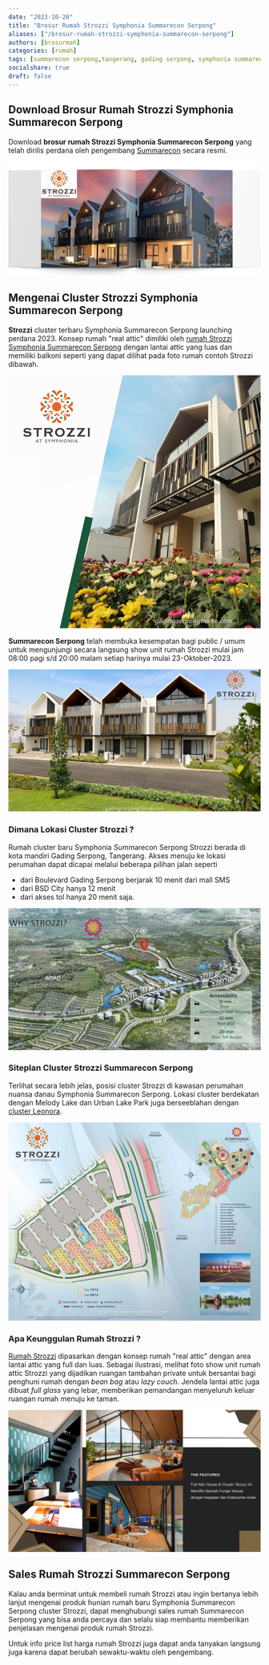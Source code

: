 ```yaml
---
date: "2023-10-20"
title: "Brosur Rumah Strozzi Symphonia Summarecon Serpong"
aliases: ["/brosur-rumah-strozzi-symphonia-summarecon-serpong"]
authors: [brosurmah]
categories: [rumah]
tags: [summarecon serpong,tangerang, gading serpong, symphonia summarecon serpong]
socialshare: true
draft: false
---
```


## Download Brosur Rumah Strozzi Symphonia Summarecon Serpong
Download **brosur rumah Strozzi Symphonia Summarecon Serpong** yang telah dirilis perdana oleh pengembang [Summarecon](https://summareconserpong.com#?) secara resmi. 

[![brosur rumah strozzi symphonia serpong](brosur-rumah-strozzi-symphonia-serpong.webp)](https://drive.google.com/drive/folders/1o3JRMnOgyZipp7tMX12Hdrqfi_eq3bff?usp=share_link#?)

## Mengenai Cluster Strozzi Symphonia Summarecon Serpong
**Strozzi** cluster terbaru Symphonia Summarecon Serpong launching perdana 2023. Konsep rumah "real attic" dimiliki oleh [rumah Strozzi Symphonia Summarecon Serpong](https://gadingserponghome.com/baru/strozzi-at-symphonia-summarecon-serpong/) dengan lantai attic yang luas dan memiliki balkoni seperti yang dapat dilihat pada foto rumah contoh Strozzi dibawah.

![Strozzi at Symphonia Summarecon Serpong](strozzi-at-symphonia-summarecon-serpong.webp)

**Summarecon Serpong** telah membuka kesempatan bagi public / umum untuk mengunjungi secara langsung show unit rumah Strozzi mulai jam 08:00 pagi s/d 20:00 malam setiap harinya mulai 23-Oktober-2023.

![rumah strozzi symphonia serpong](rumah-strozzi-at-symphonia-serpong.webp)

### Dimana Lokasi Cluster Strozzi ?
Rumah cluster baru Symphonia Summarecon Serpong Strozzi berada di kota mandiri Gading Serpong, Tangerang. Akses menuju ke lokasi perumahan dapat dicapai melalui beberapa pilihan jalan seperti
- dari Boulevard Gading Serpong berjarak 10 menit dari mall SMS
- dari BSD City hanya 12 menit
- dari akses tol hanya 20 menit saja.

![lokasi strozzi symphonia serpong](lokasi-strozzi-summarecon-serpong.webp)

### Siteplan Cluster Strozzi Summarecon Serpong
Terlihat secara lebih jelas, posisi cluster Strozzi di kawasan perumahan nuansa danau Symphonia Summarecon Serpong. Lokasi cluster berdekatan dengan Melody Lake dan Urban Lake Park juga berseeblahan dengan [cluster Leonora](https://investproperti.com/cluster-leonora-symphonia-summarecon-serpong/).

![siteplan strozzi symphonia serpong](siteplan-strozzi-symphonia-serpong.webp)

### Apa Keunggulan Rumah Strozzi ?
[Rumah Strozzi](https://www.propertilaunch.com/2023/10/strozzi-symphonia-summarecon-serpong.html) dipasarkan dengan konsep rumah "real attic" dengan area lantai attic yang full dan luas. Sebagai ilustrasi, melihat foto show unit rumah attic Strozzi yang dijadikan ruangan tambahan private untuk bersantai bagi penghuni rumah dengan *bean bag* atau *lazy couch*. Jendela lantai attic juga dibuat *full glass* yang lebar, memberikan pemandangan menyeluruh keluar ruangan rumah menuju ke taman.

![attic rumah strozzi symphonia serpong](attic-rumah-strozzi-symphonia-serpong.webp)


## Sales Rumah Strozzi Summarecon Serpong
Kalau anda berminat untuk membeli rumah Strozzi atau ingin bertanya lebih lanjut mengenai produk hunian rumah baru Symphonia Summarecon Serpong cluster Strozzi, dapat menghubungi sales rumah Summarecon Serpong yang bisa anda percaya dan selalu siap membantu memberikan penjelasan mengenai produk rumah Strozzi. 

Untuk info price list harga rumah Strozzi juga dapat anda tanyakan langsung juga karena dapat berubah sewaktu-waktu oleh pengembang.

